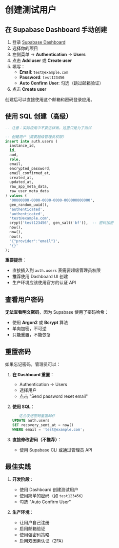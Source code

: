 # 创建测试用户

## 在 Supabase Dashboard 手动创建

1. 登录 [Supabase Dashboard](https://app.supabase.com)
2. 选择你的项目
3. 左侧菜单 → **Authentication** → **Users**
4. 点击 **Add user** 或 **Create user**
5. 填写：
   - **Email**: `test@example.com`
   - **Password**: `test123456`
   - **Auto Confirm User**: 勾选（跳过邮箱验证）
6. 点击 **Create user**

创建后可以直接使用这个邮箱和密码登录应用。

## 使用 SQL 创建（高级）

```sql
-- 注意：实际应用中不要这样做，这里只是为了测试

-- 创建用户（需要超级管理员权限）
insert into auth.users (
  instance_id,
  id,
  aud,
  role,
  email,
  encrypted_password,
  email_confirmed_at,
  created_at,
  updated_at,
  raw_app_meta_data,
  raw_user_meta_data
) values (
  '00000000-0000-0000-0000-000000000000',
  gen_random_uuid(),
  'authenticated',
  'authenticated',
  'test@example.com',
  crypt('test123456', gen_salt('bf')),  -- 密码加密
  now(),
  now(),
  now(),
  '{"provider":"email"}',
  '{}'
);
```

**重要提示**：
- 直接插入到 `auth.users` 表需要超级管理员权限
- 推荐使用 Dashboard UI 创建
- 生产环境应该使用官方的认证 API

## 查看用户密码

**无法查看明文密码**，因为 Supabase 使用了密码哈希：
- 使用 **Argon2** 或 **Bcrypt** 算法
- 单向加密，不可逆
- 只能重置，不能恢复

## 重置密码

如果忘记密码，管理员可以：

1. **在 Dashboard 重置**：
   - Authentication → Users
   - 选择用户
   - 点击 "Send password reset email"

2. **使用 SQL**：
   ```sql
   -- 这会发送密码重置邮件
   UPDATE auth.users
   SET recovery_sent_at = now()
   WHERE email = 'test@example.com';
   ```

3. **直接修改密码（不推荐）**：
   - 使用 Supabase CLI 或通过管理员 API

## 最佳实践

1. **开发阶段**：
   - 使用 Dashboard 创建测试用户
   - 使用简单的密码（如 `test123456`）
   - 勾选 "Auto Confirm User"

2. **生产环境**：
   - 让用户自己注册
   - 启用邮箱验证
   - 使用强密码策略
   - 启用双因素认证（2FA）

